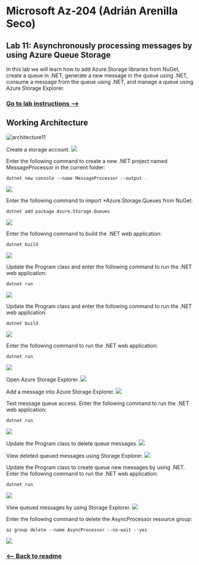 # Microsoft Az-204 (Adrián Arenilla Seco)

## Lab 11: Asynchronously processing messages by using Azure Queue Storage
In this lab we will learn how to add Azure.Storage libraries from NuGet, create a queue in .NET, generate a new message in the queue using .NET, consume a message from the queue using .NET, and manage a queue using Azure Storage Explorer.

### [Go to lab instructions -->](Files/AZ-204_11_lab.md)

## Working Architecture
![architecture11](architecture_11.png)

Create a storage account.
![](Evidences/Image1.png)


Enter the following command to create a new .NET project named MessageProcessor in the current folder:
```
dotnet new console --name MessageProcessor --output .
```
![](Evidences/Image2.png)


Enter the following command to import *Azure.Storage.Queues from NuGet:
```
dotnet add package Azure.Storage.Queues
```
![](Evidences/Image3.png)


Enter the following command to build the .NET web application:
```
dotnet build
```
![](Evidences/Image4.png)


Update the Program class and enter the following command to run the .NET web application:
```
dotnet run
```
![](Evidences/Image5.png)


Update the Program class and enter the following command to run the .NET web application:
```
dotnet build
```
![](Evidences/Image6.png)


Enter the following command to run the .NET web application:
```
dotnet run
```
![](Evidences/Image7.png)


Open Azure Storage Explorer.
![](Evidences/Image8.png)


Add a message into Azure Storage Explorer.
![](Evidences/Image9.png)


Test message queue access. Enter the following command to run the .NET web application:
```
dotnet run
```
![](Evidences/Image10.png)


Update the Program class to delete queue messages.
![](Evidences/Image11.png)


View deleted queued messages using Storage Explorer.
![](Evidences/Image12.png)


Update the Program class to create queue new messages by using .NET. Enter the following command to run the .NET web application:
```
dotnet run
```
![](Evidences/Image13.png)


View queued messages by using Storage Explorer.
![](Evidences/Image14.png)


Enter the following command to delete the AsyncProcessor resource group:
```
az group delete --name AsyncProcessor --no-wait --yes
```
![](Evidences/Image15.png)


### [<-- Back to readme](../../readme.md)


